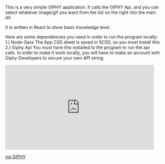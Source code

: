 This is a very simple GIPHY application. It calls the GIPHY Api, and you can select whatever image/gif you want from the list on the right into the main dif.

It is written in React to show basic knowledge level.

Here are some dependencies you need in order to run the program locally:
1.) Node-Sass
    The App CSS sheet is saved in SCSS, so you must install this
2.) Giphy Api
    You must have this installed to the program to run the api calls.
    In order to make it work locally, you will have to make an account with Giphy Developers to secure your own API string.

<iframe src="https://giphy.com/embed/QUKkivXKioB0MWlmtY" width="480" height="274" frameBorder="0" class="giphy-embed" allowFullScreen></iframe><p><a href="https://giphy.com/gifs/QUKkivXKioB0MWlmtY">via GIPHY</a></p>

